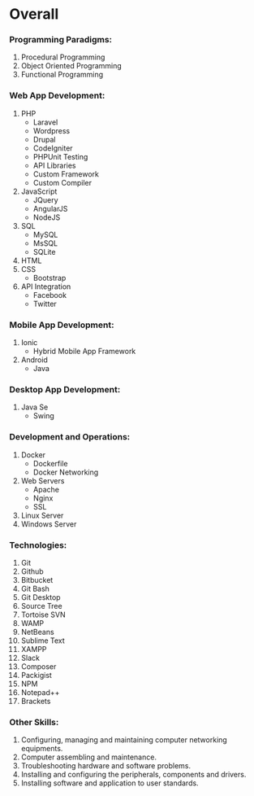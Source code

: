 
# Overall

### Programming Paradigms:
1. Procedural Programming
2. Object Oriented Programming
3. Functional Programming

### Web App Development:
1. PHP
    * Laravel
    * Wordpress
    * Drupal
    * CodeIgniter
    * PHPUnit Testing
    * API Libraries
    * Custom Framework
    * Custom Compiler
2. JavaScript
    * JQuery
    * AngularJS
    * NodeJS
3. SQL
    * MySQL
    * MsSQL
    * SQLite
4. HTML
5. CSS
    * Bootstrap
6. API Integration
    * Facebook
    * Twitter

### Mobile App Development:
1. Ionic
    * Hybrid Mobile App Framework
2. Android
    * Java

### Desktop App Development:
1. Java Se
    * Swing

### Development and Operations:
1. Docker
    * Dockerfile
    * Docker Networking
2. Web Servers
    * Apache
    * Nginx
    * SSL
3. Linux Server
4. Windows Server

### Technologies:
1. Git
2. Github
3. Bitbucket
4. Git Bash
5. Git Desktop
6. Source Tree
7. Tortoise SVN
8. WAMP
9. NetBeans
10. Sublime Text
11. XAMPP
12. Slack
13. Composer
14. Packigist
15. NPM
16. Notepad++ 
17. Brackets

### Other Skills:
1. Configuring, managing and maintaining computer networking equipments.
2. Computer assembling and maintenance.
3. Troubleshooting hardware and software problems.
4. Installing and configuring the peripherals, components and drivers.
5. Installing software and application to user standards.
